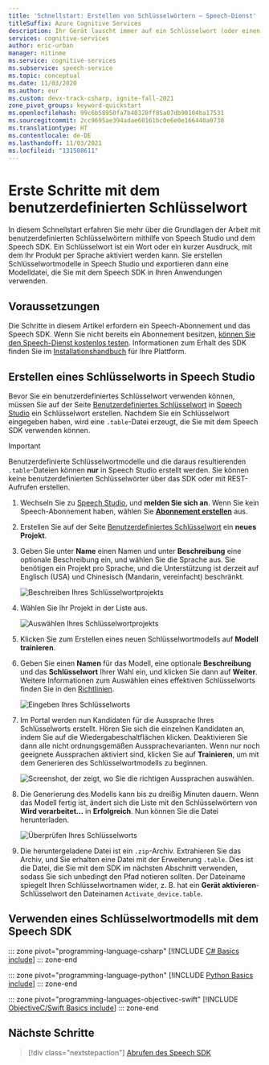 ```yaml
---
title: 'Schnellstart: Erstellen von Schlüsselwörtern – Speech-Dienst'
titleSuffix: Azure Cognitive Services
description: Ihr Gerät lauscht immer auf ein Schlüsselwort (oder einen Ausdruck). Wenn der Benutzer das Schlüsselwort nennt, sendet das Gerät sämtliche nachfolgende Audioaufnahmen an die Cloud, bis der Benutzer aufhört zu sprechen. Durch das Anpassen Ihres Schlüsselworts können Sie Ihr Gerät auf effektive Weise differenzieren und Ihr Branding stärken.
services: cognitive-services
author: eric-urban
manager: nitinme
ms.service: cognitive-services
ms.subservice: speech-service
ms.topic: conceptual
ms.date: 11/03/2020
ms.author: eur
ms.custom: devx-track-csharp, ignite-fall-2021
zone_pivot_groups: keyword-quickstart
ms.openlocfilehash: 99c6b58950fa7b40328ff85a07db90104ba17531
ms.sourcegitcommit: 2cc9695ae394adae60161bc0e6e0e166440a0730
ms.translationtype: HT
ms.contentlocale: de-DE
ms.lasthandoff: 11/03/2021
ms.locfileid: "131508611"
---
```

# <a name="get-started-with-custom-keyword"></a>Erste Schritte mit dem benutzerdefinierten Schlüsselwort

In diesem Schnellstart erfahren Sie mehr über die Grundlagen der Arbeit mit benutzerdefinierten Schlüsselwörtern mithilfe von Speech Studio und dem Speech SDK. Ein Schlüsselwort ist ein Wort oder ein kurzer Ausdruck, mit dem Ihr Produkt per Sprache aktiviert werden kann. Sie erstellen Schlüsselwortmodelle in Speech Studio und exportieren dann eine Modelldatei, die Sie mit dem Speech SDK in Ihren Anwendungen verwenden.

## <a name="prerequisites"></a>Voraussetzungen

Die Schritte in diesem Artikel erfordern ein Speech-Abonnement und das Speech SDK. Wenn Sie nicht bereits ein Abonnement besitzen, [können Sie den Speech-Dienst kostenlos testen](overview.md#try-the-speech-service-for-free). Informationen zum Erhalt des SDK finden Sie im [Installationshandbuch](quickstarts/setup-platform.md) für Ihre Plattform.

## <a name="create-a-keyword-in-speech-studio"></a>Erstellen eines Schlüsselworts in Speech Studio

Bevor Sie ein benutzerdefiniertes Schlüsselwort verwenden können, müssen Sie auf der Seite [Benutzerdefiniertes Schlüsselwort](https://aka.ms/sdsdk-wakewordportal) in [Speech Studio](https://aka.ms/sdsdk-speechportal) ein Schlüsselwort erstellen. Nachdem Sie ein Schlüsselwort eingegeben haben, wird eine `.table`-Datei erzeugt, die Sie mit dem Speech SDK verwenden können.

> [!IMPORTANT]
> Benutzerdefinierte Schlüsselwortmodelle und die daraus resultierenden `.table`-Dateien können **nur** in Speech Studio erstellt werden.
> Sie können keine benutzerdefinierten Schlüsselwörter über das SDK oder mit REST-Aufrufen erstellen.

1. Wechseln Sie zu [Speech Studio](https://aka.ms/sdsdk-speechportal), und **melden Sie sich an**. Wenn Sie kein Speech-Abonnement haben, wählen Sie [**Abonnement erstellen**](https://go.microsoft.com/fwlink/?linkid=2086754) aus.

1. Erstellen Sie auf der Seite [Benutzerdefiniertes Schlüsselwort](https://aka.ms/sdsdk-wakewordportal) ein **neues Projekt**. 

1. Geben Sie unter **Name** einen Namen und unter **Beschreibung** eine optionale Beschreibung ein, und wählen Sie die Sprache aus. Sie benötigen ein Projekt pro Sprache, und die Unterstützung ist derzeit auf Englisch (USA) und Chinesisch (Mandarin, vereinfacht) beschränkt.

    ![Beschreiben Ihres Schlüsselwortprojekts](media/custom-keyword/custom-kws-portal-new-project.png)

1. Wählen Sie Ihr Projekt in der Liste aus. 

    ![Auswählen Ihres Schlüsselwortprojekts](media/custom-keyword/custom-kws-portal-project-list.png)

1. Klicken Sie zum Erstellen eines neuen Schlüsselwortmodells auf **Modell trainieren**.

1. Geben Sie einen **Namen** für das Modell, eine optionale **Beschreibung** und das **Schlüsselwort** Ihrer Wahl ein, und klicken Sie dann auf **Weiter**. Weitere Informationen zum Auswählen eines effektiven Schlüsselworts finden Sie in den [Richtlinien](keyword-recognition-guidelines.md#choosing-an-effective-keyword).

    ![Eingeben Ihres Schlüsselworts](media/custom-keyword/custom-kws-portal-new-model.png)

1. Im Portal werden nun Kandidaten für die Aussprache Ihres Schlüsselworts erstellt. Hören Sie sich die einzelnen Kandidaten an, indem Sie auf die Wiedergabeschaltflächen klicken. Deaktivieren Sie dann alle nicht ordnungsgemäßen Aussprachevarianten. Wenn nur noch geeignete Aussprachen aktiviert sind, klicken Sie auf **Trainieren**, um mit dem Generieren des Schlüsselwortmodells zu beginnen. 

    ![Screenshot, der zeigt, wo Sie die richtigen Aussprachen auswählen.](media/custom-keyword/custom-kws-portal-choose-prons.png)

1. Die Generierung des Modells kann bis zu dreißig Minuten dauern. Wenn das Modell fertig ist, ändert sich die Liste mit den Schlüsselwörtern von **Wird verarbeitet...** in **Erfolgreich**. Nun können Sie die Datei herunterladen.

    ![Überprüfen Ihres Schlüsselworts](media/custom-keyword/custom-kws-portal-download-model.png)

1. Die heruntergeladene Datei ist ein `.zip`-Archiv. Extrahieren Sie das Archiv, und Sie erhalten eine Datei mit der Erweiterung `.table`. Dies ist die Datei, die Sie mit dem SDK im nächsten Abschnitt verwenden, sodass Sie sich unbedingt den Pfad notieren sollten. Der Dateiname spiegelt Ihren Schlüsselwortnamen wider, z. B. hat ein **Gerät aktivieren**-Schlüsselwort den Dateinamen `Activate_device.table`.

## <a name="use-a-keyword-model-with-the-speech-sdk"></a>Verwenden eines Schlüsselwortmodells mit dem Speech SDK

::: zone pivot="programming-language-csharp"
[!INCLUDE [C# Basics include](includes/how-to/keyword-recognition/keyword-basics-csharp.md)]
::: zone-end

::: zone pivot="programming-language-python"
[!INCLUDE [Python Basics include](includes/how-to/keyword-recognition/keyword-basics-python.md)]
::: zone-end

::: zone pivot="programming-languages-objectivec-swift"
[!INCLUDE [ObjectiveC/Swift Basics include](includes/how-to/keyword-recognition/keyword-basics-objc.md)]
::: zone-end

## <a name="next-steps"></a>Nächste Schritte

> [!div class="nextstepaction"]
> [Abrufen des Speech SDK](speech-sdk.md)
